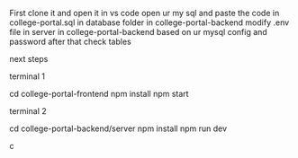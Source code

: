 First clone it and open it in vs code 
open ur my sql and paste the code in college-portal.sql in database folder in college-portal-backend
modify .env file in server in college-portal-backend based on ur mysql config and password
after that check tables

next steps 

terminal 1

cd college-portal-frontend
npm install
npm start

terminal 2

cd college-portal-backend/server
npm install
npm run dev


c
